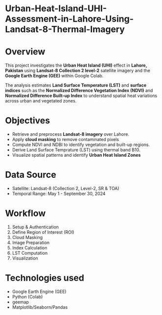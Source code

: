 # Urban-Heat-Island-UHI-Assessment-in-Lahore-Using-Landsat-8-Thermal-Imagery

# Overview
This project investigates the **Urban Heat Island (UHI)** effect in **Lahore, Pakistan** using **Landsat-8 Collection 2 level-2** satellite imagery and the **Google Earth Engine (GEE)** within Google Colab.

The analysis estimates **Land Surface Temperature (LST)** and **surface indices** such as the **Normalized Difference Vegetation Index (NDVI)** and **Normalized Difference Built-up Index** to understand spatial heat variations across urban and vegetated zones.

# Objectives

- Retrieve and preprocess **Landsat-8 imagery** over Lahore.
- Apply **cloud masking** to remove contaminated pixels
- Compute NDVI and NDBI to identify vegetation and built-up regions.
- Derive Land Surface Temprature (LST) using thermal band B10.
- Visualize spatial patterns and identify **Urban Heat Island Zones**

# Data Source
- Satellite: Landsat-8 (Collection 2, Level-2, SR & TOA)
- Temporal Range: May 1 - September 30, 2024

# Workflow
1. Setup & Authentication
2. Define Region of Interest (ROI)
3. Cloud Masking
4. Image Preparation
5. Index Calculation
6. LST Computation
7. Visualization

# Technologies used
- Google Earth Engine (GEE)
- Python (Colab)
- geemap
- Matplotlib/Seaborn/Pandas
